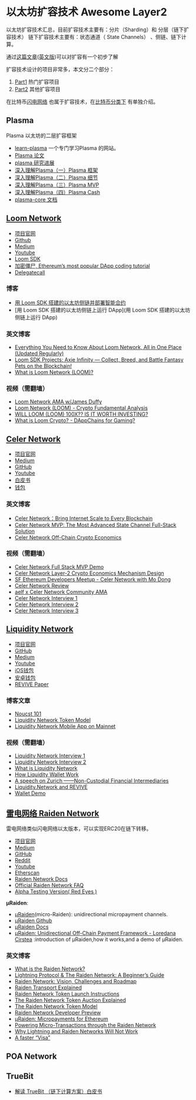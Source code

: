 # 以太坊扩容技术 Awesome Layer2

以太坊扩容技术汇总，目前扩容技术主要有：分片（Sharding）和 分层（链下扩容技术）
链下扩容技术主要有：状态通道（ State Channels） 、侧链、链下计算。

通过[这篇文章](https://www.jianshu.com/p/560366753f9e)([英文版](https://www.jianshu.com/p/560366753f9e))可以对扩容有一个初步了解

扩容技术设计的项目非常多，本文分二个部分：

1. [Part1](https://wiki.learnblockchain.cn/ethereum/layer-2.html) 热门扩容项目
2. [Part2](https://wiki.learnblockchain.cn/ethereum/layer-2-more.html) 其他扩容项目

在比特币[闪电网络](https://wiki.learnblockchain.cn/bitcoin/lightning.html) 也属于扩容技术，在[比特币分类下](https://wiki.learnblockchain.cn/bitcoin/lightning.html) 有单独介绍。

## Plasma 

Plasma 以太坊的二层扩容框架

* [learn-plasma](https://www.learnplasma.org/zh/learn/) 一个专门学习Plasma 的网站。
* [Plasma 论文](http://plasma.io/plasma.pdf) 
* [plasma 研究进展](https://ethresear.ch/c/plasma)
* [深入理解Plasma（一）Plasma 框架](https://learnblockchain.cn/2018/10/20/plasma-framework/)
* [深入理解Plasma（二）Plasma 细节](https://learnblockchain.cn/2018/10/24/plasma-in-detail/)
* [深入理解Plasma（三）Plasma MVP](https://learnblockchain.cn/2018/11/03/plasma-mvp/)
* [深入理解Plasma（四）Plasma Cash](https://learnblockchain.cn/2018/11/16/plasma-cash/)
* [plasma-core 文档](https://plasma-core.readthedocs.io/en/latest/index.html)

## [Loom Network](https://loomx.io/)


* [项目官网](https://loomx.io/)
* [Github](https://github.com/loomnetwork)
* [Medium](https://medium.com/loom-network)
* [Youtube](https://www.youtube.com/channel/UCahF8koYeqhJ32Dn5fDr9jg)
* [Loom SDK](https://loomx.io/developers/)
* [加密僵尸, Ethereum’s most popular DApp coding tutorial](https://cryptozombies.io/)
* [Delegatecall](https://delegatecall.com/)

### 博客

* [用 Loom SDK 搭建的以太坊侧链并部署智能合约](https://learnblockchain.cn/2019/04/29/use-loom/)
* [用 Loom SDK 搭建的以太坊侧链上运行 DApp](用 Loom SDK 搭建的以太坊侧链上运行 DApp)

### 英文博客

* [Everything You Need to Know About Loom Network, All in One Place (Updated Regularly)](https://medium.com/loom-network/everything-you-need-to-know-about-loom-network-all-in-one-place-updated-regularly-64742bd839fe)
* [Loom SDK Projects: Axie Infinity — Collect, Breed, and Battle Fantasy Pets on the Blockchain!](https://medium.com/loom-network/loom-sdk-projects-axie-infinity-collect-breed-and-battle-fantasy-pets-on-the-blockchain-22e6fd11b410)
* [What is Loom Network (LOOM)?](https://coinswitch.co/info/loom-network/what-is-loom-network)


### 视频（需翻墙）

* [Loom Network AMA w/James Duffy](https://www.youtube.com/watch?v=8Evsx9cHvwA)
* [Loom Network (LOOM) - Crypto Fundamental Analysis](https://www.youtube.com/watch?v=RstsGJREaVs)
* [WILL LOOM (LOOM) 100X?? IS IT WORTH INVESTING?](https://www.youtube.com/watch?v=rHVugUFz0Ys)
* [What is Loom Crypto? - DAppChains for Gaming?](https://www.youtube.com/watch?v=wUd2iS1BkAs)



## [Celer Network](https://www.celer.network/)

* [项目官网](https://www.celer.network/)
* [Medium](https://medium.com/@CelerNetwork)
* [GitHub](https://github.com/celer-network)
* [Youtube](https://www.youtube.com/channel/UC8-k15uAVa5vfpLbh1gU_hA)
* [白皮书](https://www.celer.network/doc/CelerNetwork-Whitepaper.pdf)
* [钱包](https://get.celer.app/)


### 英文博客

* [Celer Network：Bring Internet Scale to Every Blockchain](https://medium.com/celer-network/celer-network-bring-internet-scale-to-every-blockchain-b8f3c9a2d270)
* [Celer Network MVP: The Most Advanced State Channel Full-Stack Solution](https://medium.com/celer-network/celer-network-mvp-the-most-advanced-state-channel-full-stack-solution-21df46234e42)
* [Celer Network Off-Chain Crypto Economics](https://medium.com/celer-network/celer-network-off-chain-crypto-economics-13999b11e635)

### 视频（需翻墙）

* [Celer Network Full Stack MVP Demo](https://www.youtube.com/watch?v=GoFnWPyEJ18)
* [Celer Network Layer-2 Crypto Economics Mechanism Design](https://www.youtube.com/watch?v=K2FxqAmrYD8)
* [SF Ethereum Developers Meetup - Celer Network with Mo Dong](https://www.youtube.com/watch?v=P_meMqDspNI)
* [Celer Network Review](https://www.youtube.com/watch?v=VsFGz4O7i5U)
* [aelf x Celer Network Community AMA](https://www.youtube.com/watch?v=5b3sNrTf210)
* [Celer Network Interview 1](https://www.youtube.com/watch?v=uU3jp_JBZ7M%26t=67s)
* [Celer Network Interview 2](https://www.youtube.com/watch?v=KJwXWDmSn3c)
* [Celer Network Interview 3](https://www.youtube.com/watch?v=fcfybxi6W30)


## [Liquidity Network](https://liquidity.network/)

* [项目官网](https://liquidity.network/)
* [GitHub](https://github.com/liquidity-network)
* [Medium](https://medium.com/@liquidity.network)
* [Youtube](https://www.youtube.com/channel/UCun8UadDUB5-lBVUli_R6GA)
* [iOS钱包](https://itunes.apple.com/ch/app/liquidity-network-wallet/id1395924630)
* [安卓钱包](https://play.google.com/store/apps/details?id=com.liquiditynetwork.wallet)
* [REVIVE Paper](https://eprint.iacr.org/2017/823.pdf)

### 博客文章

* [Noucst 101](https://medium.com/p/2acfbc0be47b?source=user_profile---------2------------------)
* [Liquidity Network Token Model](https://medium.com/liquidity-network/liquidity-network-token-model-d22861ab9faa)
* [Liquidity Network Mobile App on Mainnet](https://medium.com/liquidity-network/liquidity-network-mobile-app-on-mainnet-f95bd87ffec9)


### 视频（需翻墙）

* [Liquidity Network Interview 1](https://www.youtube.com/watch?v=BDX9VWBFySE)
* [Liquidity Network Interview 2](https://www.youtube.com/watch?v=vZ3vj5HU3Ec)
* [What is Liquidity Network](https://www.youtube.com/watch?v=pYXP-X-6yxI)
* [How Liquidity Wallet Work](https://www.youtube.com/watch?v=43DFoNiE5mQ)
* [A speech on Zurich ——Non-Custodial Financial Intermediaries](https://www.youtube.com/watch?v=-s4_frwlLj0)
* [Liquidity.Network and REVIVE](https://www.youtube.com/watch?v=emZTtmiR-AY)
* [Wallet Demo](https://www.youtube.com/watch?v=jM9VWRBbqtU)


## [雷电网络 Raiden Network](https://raiden.network/)

雷电网络类似闪电网络以太版本，可以实现ERC20在链下转移。
 
* [项目官网](https://raiden.network/)
* [Medium](https://medium.com/raiden-network)
* [GitHub](https://github.com/raiden-network)
* [Reddit](https://www.reddit.com/r/raidennetwork/)
* [Youtube](https://www.youtube.com/channel/UCoUP_hnjUddEvbxmtNCcApg)
* [Etherscan](https://etherscan.io/token/0x255aa6df07540cb5d3d297f0d0d4d84cb52bc8e6)
* [Raiden Network Docs](http://raiden-network.readthedocs.io/en/stable/)
* [Official Raiden Network FAQ](https://raiden.network/faq.html)
* [Alpha Testing Version( Red Eyes )](https://github.com/raiden-network/raiden/milestone/13)

**µRaiden**:

* [µRaiden](https://raiden.network/micro.html)(micro-Raiden): unidirectional micropayment channels.
* [µRaiden Github](https://github.com/raiden-network/microraiden)
* [µRaiden Docs](http://microraiden.readthedocs.io/)
* [µRaiden: Unidirectional Off-Chain Payment Framework - Loredana Cirstea](https://www.youtube.com/watch?v=E6CIgJPxgpQ) :introduction of µRaiden,how it works,and a demo of µRaiden.



### 英文博客

* [What is the Raiden Network?](https://raiden.network/101.html)
* [Lightning Protocol & The Raiden Network: A Beginner’s Guide](https://blog.springrole.com/lightning-protocol-the-raiden-network-a-beginners-guide-c9d7bc702748)
* [Raiden Network: Vision, Challenges and Roadmap](https://medium.com/@raiden_network/raiden-network-vision-challenges-and-roadmap-593dfa34b868)
* [Raiden Transport Explained](https://medium.com/raiden-network/raiden-transport-explained-939d7741b6f4)
* [Raiden Network Token Launch Instructions](https://medium.com/@raiden_network/raiden-token-launch-instructions-3dc5df1b2386)
* [The Raiden Network Token Auction Explained](https://medium.com/@raiden_network/the-raiden-token-auction-explained-1cc0c7946b26)
* [The Raiden Network Token Model](https://medium.com/@raiden_network/the-raiden-network-token-model-9b6ef8d0b64)
* [Raiden Network Developer Preview](https://hackernoon.com/raiden-network-developer-preview-dad83ec3fc23)
* [µRaiden: Micropayments for Ethereum](https://hackernoon.com/%25C2%25B5raiden-micropayments-for-ethereum-f0756cd400b3)
* [Powering Micro-Transactions through the Raiden Network](https://medium.com/@KryptoPal/powering-micro-transactions-through-the-raiden-network-971a96ff5064)
* [Why Lightning and Raiden Networks Will Not Work](https://medium.com/fairlayer/why-lightning-and-raiden-networks-will-not-work-d1880e4bc294)
* [A faster “Visa”](https://medium.com/@katerinastro/a-faster-visa-onto-the-blockchain-cfdbc7014811)

## POA Network



## TrueBit

* [解读 TrueBit （链下计算方案）白皮书](https://learnblockchain.cn/2018/03/24/truebit-whitepaper/)













